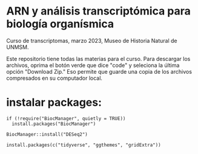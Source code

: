# ARN y análisis transcriptómica para biología organísmica

Curso de transcriptomas, marzo 2023, Museo de Historia Natural de UNMSM. 

Este repositorio tiene todas las materias para el curso. Para descargar los archivos, oprima el botón verde que dice "code" y seleciona la última opción "Download Zip." Eso permite que guarde una copia de los archivos compresados en su computador local. 

# instalar packages:

```{r}
if (!require("BiocManager", quietly = TRUE))
  install.packages("BiocManager")

BiocManager::install("DESeq2")

install.packages(c("tidyverse", "ggthemes", "gridExtra"))
```
